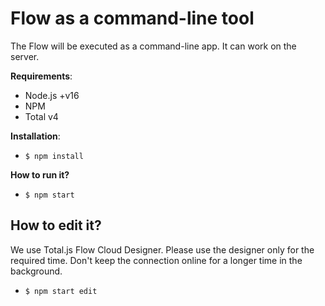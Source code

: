 # Flow as a command-line tool

The Flow will be executed as a command-line app. It can work on the server.

__Requirements__:

- Node.js +v16
- NPM
- Total v4

__Installation__:

- `$ npm install`

__How to run it?__

- `$ npm start`

## How to edit it?

We use Total.js Flow Cloud Designer. Please use the designer only for the required time. Don't keep the connection online for a longer time in the background.

- `$ npm start edit`